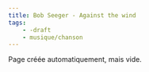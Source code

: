 ```yaml
---
title: Bob Seeger - Against the wind
tags:
    - -draft
    - musique/chanson
---
```


Page créée automatiquement, mais vide.
